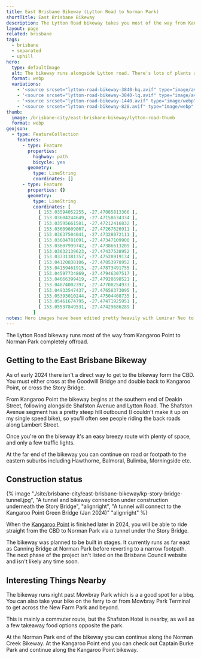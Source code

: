 ```yaml
---
title: East Brisbane Bikeway (Lytton Road to Norman Park)
shortTitle: East Brisbane Bikeway
description: The Lytton Road bikeway takes you most of the way from Kangaroo Point to Norman Park, eventually connecting up to the CBD via the KP Bridge.
layout: page
related: brisbane
tags:
  - brisbane
  - separated
  - uphill
hero:
  type: defaultImage
  alt: The bikeway runs alongside Lytton road. There's lots of plants and greenery, and a pedestrian crossing coming up ahead.
  format: webp
  variations:
    - '<source srcset="lytton-road-bikeway-3840-hq.avif" type="image/avif" media="(min-width: 3840px), (min-resolution: 192dpi) and (min-width:1280px)" width="3840" height="1224" />'
    - '<source srcset="lytton-road-bikeway-3840-lq.avif" type="image/avif" media="(min-width: 768px)" width="3840" height="1224" />'
    - '<source srcset="lytton-road-bikeway-1440.avif" type="image/webp" media="(min-width: 415px)" width=1440 height=1084 />'
    - '<source srcset="lytton-road-bikeway-828.avif" type="image/webp" media="(max-width: 414px)" width=828 height=626 />'
thumb:
  image: /brisbane-city/east-brisbane-bikeway/lytton-road-thumb
  format: webp
geojson:
  - type: FeatureCollection
    features:
      - type: Feature
        properties:
          highway: path
          bicycle: yes
        geometry:
          type: LineString
          coordinates: []
      - type: Feature
        properties: {}
        geometry:
          type: LineString
          coordinates: [
            [ 153.03594052255, -27.47085813366 ],
            [ 153.03604244649, -27.47158634334 ],
            [ 153.03595661581, -27.47212416832 ],
            [ 153.03609609067, -27.47267626911 ],
            [ 153.03637504041, -27.47328072111 ],
            [ 153.03604781091, -27.47347109900 ],
            [ 153.03607999742, -27.47386613209 ],
            [ 153.03632139623, -27.47437538952 ],
            [ 153.03731381357, -27.47528919134 ],
            [ 153.04120838106, -27.47853978952 ],
            [ 153.04159461915, -27.47873491755 ],
            [ 153.04597734869, -27.47946307517 ],
            [ 153.04666399419, -27.47928698521 ],
            [ 153.04874002397, -27.47700254933 ],
            [ 153.04933547437, -27.47658373095 ],
            [ 153.05393010244, -27.47504408735 ],
            [ 153.05461674795, -27.47471925951 ],
            [ 153.05537849531, -27.47429686289 ]
          ]
notes: Hero images have been edited pretty heavily with Luminar Neo to replace the grey skies and generally brighten them up. Source image is PXL_20240109_074058047.jpg.
---
```

The Lytton Road bikeway runs most of the way from Kangaroo Point to Norman Park completely offroad.




## Getting to the East Brisbane Bikeway
As of early 2024 there isn't a direct way to get to the bikeway form the CBD. You must either cross at the Goodwill Bridge and double back to Kangaroo Point, or cross the Story Bridge.

From Kangaroo Point the bikeway begins at the southern end of Deakin Street, following alongside Shafston Avenue and Lytton Road. The Shafston Avenue segment has a pretty steep hill outbound (I couldn't make it up on my single speed bike), so you'll often see people riding the back roads along Lambert Street.

Once you're on the bikeway it's an easy breezy route with plenty of space, and only a few traffic lights.

At the far end of the bikeway you can continue on road or footpath to the eastern suburbs including Hawthorne, Balmoral, Bulimba, Morningside etc.

## Construction status

{% image "./site/brisbane-city/east-brisbane-bikeway/kp-story-bridge-tunnel.jpg", "A tunnel and bikeway connection under construction underneath the Story Bridge", "alignright", "A tunnel will connect to the Kangaroo Point Green Bridge (Jan 2024)" "alignright" %}

When the [Kangaroo Point](/brisbane-city/kangaroo-point-bridge) is finished later in 2024, you will be able to ride straight from the CBD to Norman Park via a tunnel under the Story Bridge.

The bikeway was planned to be built in stages. It currently runs as far east as Canning Bridge at Norman Park before reverting to a narrow footpath. The next phase of the project isn't listed on the Brisbane Council website and isn't likely any time soon.

## Interesting Things Nearby

The bikeway runs right past Mowbray Park which is a a good spot for a bbq. You can also take your bike on the ferry to or from Mowbray Park Terminal to get across the New Farm Park and beyond.

This is mainly a commuter route, but the Shafston Hotel is nearby, as well as a few takeaway food options opposite the park.

At the Norman Park end of the bikeway you can continue along the Norman Creek Bikeway. At the Kangaroo Point end you can check out Captain Burke Park and continue along the Kangaroo Point bikeway.